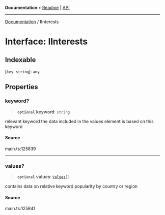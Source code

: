 **Documentation** • [Readme](../README.md) \| [API](../globals.md)

***

[Documentation](../README.md) / IInterests

# Interface: IInterests

## Indexable

 \[`key`: `string`\]: `any`

## Properties

### keyword?

> **`optional`** **keyword**: `string`

relevant keyword
the data included in the values element is based on this keyword

#### Source

main.ts:125839

***

### values?

> **`optional`** **values**: [`Values`](../classes/Values.md)[]

contains data on relative keyword popularity by country or region

#### Source

main.ts:125841
